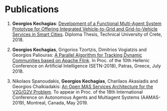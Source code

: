 # Publications

1. **Georgios Kechagias**: [Development of a Functional Multi-Agent System Prototype for Offering Integrated Vehicle-to-Grid and Grid-to-Vehicle Services in Smart Cities](https://dias.library.tuc.gr/view/79714).
   Diploma Thesis, Technical University of Crete, 2018.

2. **Georgios Kechagias**, Grigorios Tzortzis, Dimitrios Vogiatzis and Georgios Paliouras: 
[A Parallel Algorithm for Tracking Dynamic Communities based on Apache Flink](https://users.iit.demokritos.gr/~gtzortzi/docs/publications/Tracking_Dynamic_Communities_Apache_Flink.pdf). In Proc. of the 10th Hellenic Conference on Artificial Intelligence (SETN-2018), Patras, Greece, July 2018.

3. Nikolaos Spanoudakis,  **Georgios Kechagias**, Charilaos Akasiadis and Georgios Chalkiadakis: 
[An Open MAS Services Architecture for the V2G/G2V Problem](https://www.ifaamas.org/Proceedings/aamas2019/pdfs/p2198.pdf). To appear in Proc. of the 18th International Conference on Autonomous Agents and Multiagent Systems (AAMAS-2019), Montreal, Canada, May 2019.

